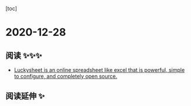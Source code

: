 
[toc]

# 2020-12-28

## 阅读 ✨✨✨

* [Luckysheet is an online spreadsheet like excel that is powerful, simple to configure, and completely open source.](https://github.com/mengshukeji/Luckysheet)

## 阅读延伸 ✨
